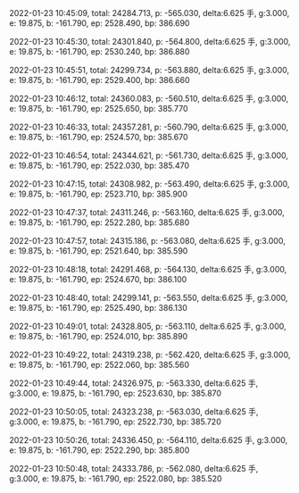 2022-01-23 10:45:09, total: 24284.713, p: -565.030, delta:6.625 手, g:3.000, e: 19.875, b: -161.790, ep: 2528.490, bp: 386.690

2022-01-23 10:45:30, total: 24301.840, p: -564.800, delta:6.625 手, g:3.000, e: 19.875, b: -161.790, ep: 2530.240, bp: 386.880

2022-01-23 10:45:51, total: 24299.734, p: -563.880, delta:6.625 手, g:3.000, e: 19.875, b: -161.790, ep: 2529.400, bp: 386.660

2022-01-23 10:46:12, total: 24360.083, p: -560.510, delta:6.625 手, g:3.000, e: 19.875, b: -161.790, ep: 2525.650, bp: 385.770

2022-01-23 10:46:33, total: 24357.281, p: -560.790, delta:6.625 手, g:3.000, e: 19.875, b: -161.790, ep: 2524.570, bp: 385.670

2022-01-23 10:46:54, total: 24344.621, p: -561.730, delta:6.625 手, g:3.000, e: 19.875, b: -161.790, ep: 2522.030, bp: 385.470

2022-01-23 10:47:15, total: 24308.982, p: -563.490, delta:6.625 手, g:3.000, e: 19.875, b: -161.790, ep: 2523.710, bp: 385.900

2022-01-23 10:47:37, total: 24311.246, p: -563.160, delta:6.625 手, g:3.000, e: 19.875, b: -161.790, ep: 2522.280, bp: 385.680

2022-01-23 10:47:57, total: 24315.186, p: -563.080, delta:6.625 手, g:3.000, e: 19.875, b: -161.790, ep: 2521.640, bp: 385.590

2022-01-23 10:48:18, total: 24291.468, p: -564.130, delta:6.625 手, g:3.000, e: 19.875, b: -161.790, ep: 2524.670, bp: 386.100

2022-01-23 10:48:40, total: 24299.141, p: -563.550, delta:6.625 手, g:3.000, e: 19.875, b: -161.790, ep: 2525.490, bp: 386.130

2022-01-23 10:49:01, total: 24328.805, p: -563.110, delta:6.625 手, g:3.000, e: 19.875, b: -161.790, ep: 2524.010, bp: 385.890

2022-01-23 10:49:22, total: 24319.238, p: -562.420, delta:6.625 手, g:3.000, e: 19.875, b: -161.790, ep: 2522.060, bp: 385.560

2022-01-23 10:49:44, total: 24326.975, p: -563.330, delta:6.625 手, g:3.000, e: 19.875, b: -161.790, ep: 2523.630, bp: 385.870

2022-01-23 10:50:05, total: 24323.238, p: -563.030, delta:6.625 手, g:3.000, e: 19.875, b: -161.790, ep: 2522.730, bp: 385.720

2022-01-23 10:50:26, total: 24336.450, p: -564.110, delta:6.625 手, g:3.000, e: 19.875, b: -161.790, ep: 2522.290, bp: 385.800

2022-01-23 10:50:48, total: 24333.786, p: -562.080, delta:6.625 手, g:3.000, e: 19.875, b: -161.790, ep: 2522.080, bp: 385.520